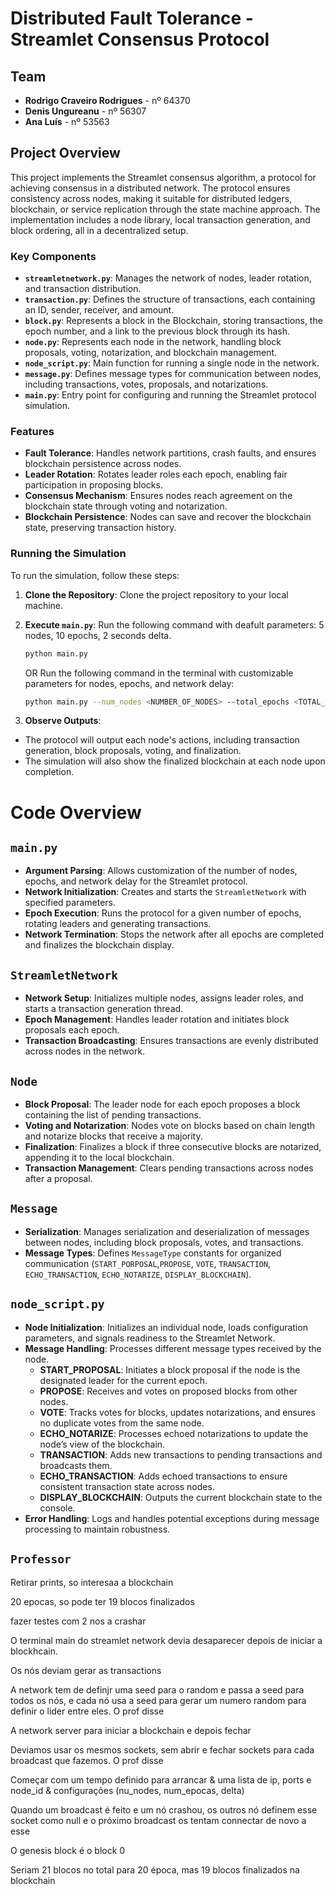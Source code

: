 # Distributed Fault Tolerance - Streamlet Consensus Protocol

## Team

- **Rodrigo Craveiro Rodrigues** - nº 64370
- **Denis Ungureanu** - nº 56307
- **Ana Luís** - nº 53563

## Project Overview

This project implements the Streamlet consensus algorithm, a protocol for achieving consensus in a distributed network. The protocol ensures consistency across nodes, making it suitable for distributed ledgers, blockchain, or service replication through the state machine approach. The implementation includes a node library, local transaction generation, and block ordering, all in a decentralized setup.

### Key Components

- **`streamletnetwork.py`**: Manages the network of nodes, leader rotation, and transaction distribution.
- **`transaction.py`**: Defines the structure of transactions, each containing an ID, sender, receiver, and amount.
- **`block.py`**: Represents a block in the Blockchain, storing transactions, the epoch number, and a link to the previous block through its hash.
- **`node.py`**: Represents each node in the network, handling block proposals, voting, notarization, and blockchain management.
- **`node_script.py`**: Main function for running a single node in the network.
- **`message.py`**: Defines message types for communication between nodes, including transactions, votes, proposals, and notarizations.
- **`main.py`**: Entry point for configuring and running the Streamlet protocol simulation.

### Features

- **Fault Tolerance**: Handles network partitions, crash faults, and ensures blockchain persistence across nodes.
- **Leader Rotation**: Rotates leader roles each epoch, enabling fair participation in proposing blocks.
- **Consensus Mechanism**: Ensures nodes reach agreement on the blockchain state through voting and notarization.
- **Blockchain Persistence**: Nodes can save and recover the blockchain state, preserving transaction history.

### Running the Simulation

To run the simulation, follow these steps:

1. **Clone the Repository**: Clone the project repository to your local machine.

2. **Execute `main.py`**:
    Run the following command with deafult parameters: 5 nodes, 10 epochs, 2 seconds delta.
    ```bash
    python main.py
    ```
    OR
    Run the following command in the terminal with customizable parameters for nodes, epochs, and network delay:
    ```bash
    python main.py --num_nodes <NUMBER_OF_NODES> --total_epochs <TOTAL_EPOCHS> --delta <NETWORK_DELAY>
    ```

3. **Observe Outputs**:
 - The protocol will output each node's actions, including transaction generation, block proposals, voting, and finalization.
 - The simulation will also show the finalized blockchain at each node upon completion.

# Code Overview

## `main.py`
- **Argument Parsing**: Allows customization of the number of nodes, epochs, and network delay for the Streamlet protocol.
- **Network Initialization**: Creates and starts the `StreamletNetwork` with specified parameters.
- **Epoch Execution**: Runs the protocol for a given number of epochs, rotating leaders and generating transactions.
- **Network Termination**: Stops the network after all epochs are completed and finalizes the blockchain display.

## `StreamletNetwork`
- **Network Setup**: Initializes multiple nodes, assigns leader roles, and starts a transaction generation thread.
- **Epoch Management**: Handles leader rotation and initiates block proposals each epoch.
- **Transaction Broadcasting**: Ensures transactions are evenly distributed across nodes in the network.

## `Node`
- **Block Proposal**: The leader node for each epoch proposes a block containing the list of pending transactions.
- **Voting and Notarization**: Nodes vote on blocks based on chain length and notarize blocks that receive a majority.
- **Finalization**: Finalizes a block if three consecutive blocks are notarized, appending it to the local blockchain.
- **Transaction Management**: Clears pending transactions across nodes after a proposal.

## `Message`
- **Serialization**: Manages serialization and deserialization of messages between nodes, including block proposals, votes, and transactions.
- **Message Types**: Defines `MessageType` constants for organized communication (`START_PORPOSAL`,`PROPOSE`, `VOTE`, `TRANSACTION`, `ECHO_TRANSACTION`, `ECHO_NOTARIZE`, `DISPLAY_BLOCKCHAIN`).

## `node_script.py`
- **Node Initialization**: Initializes an individual node, loads configuration parameters, and signals readiness to the Streamlet Network.
- **Message Handling**: Processes different message types received by the node.
  - **START_PROPOSAL**: Initiates a block proposal if the node is the designated leader for the current epoch.
  - **PROPOSE**: Receives and votes on proposed blocks from other nodes.
  - **VOTE**: Tracks votes for blocks, updates notarizations, and ensures no duplicate votes from the same node.
  - **ECHO_NOTARIZE**: Processes echoed notarizations to update the node’s view of the blockchain.
  - **TRANSACTION**: Adds new transactions to pending transactions and broadcasts them.
  - **ECHO_TRANSACTION**: Adds echoed transactions to ensure consistent transaction state across nodes.
  - **DISPLAY_BLOCKCHAIN**: Outputs the current blockchain state to the console.
- **Error Handling**: Logs and handles potential exceptions during message processing to maintain robustness.

## `Professor`

Retirar prints, so interesaa a blockchain

20 epocas, so pode ter 19 blocos finalizados

fazer testes com 2 nos a crashar

O terminal main do streamlet network devia desaparecer depois de iniciar a blockhcain. 

Os nós deviam gerar as transactions

A network tem de definjr uma seed para o random e passa a seed para todos os nós, e cada nó usa a seed para gerar um numero random para definir o lider entre eles. O prof disse

A network server para iniciar a blockchain e depois fechar

Deviamos usar os mesmos sockets, sem abrir e fechar sockets para cada broadcast que fazemos. O prof disse

Começar com um tempo definido para arrancar  & uma lista de ip, ports e node_id & configurações (nu_nodes, num_epocas, delta)

Quando um broadcast é feito e um nó crashou, os outros nó definem esse socket como null e o próximo broadcast os tentam connectar de novo a esse

O genesis block é o block 0

Seriam 21 blocos no total para 20 época, mas 19 blocos finalizados na blockchain

